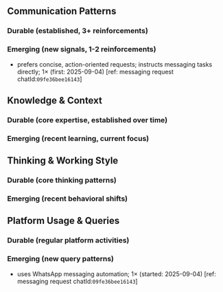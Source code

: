 ## Communication Patterns
### Durable (established, 3+ reinforcements)

### Emerging (new signals, 1-2 reinforcements)
- prefers concise, action-oriented requests; instructs messaging tasks directly; 1× (first: 2025-09-04) [ref: messaging request chatId:`09fe36bee16143`]

## Knowledge & Context
### Durable (core expertise, established over time)

### Emerging (recent learning, current focus)

## Thinking & Working Style
### Durable (core thinking patterns)

### Emerging (recent behavioral shifts)

## Platform Usage & Queries
### Durable (regular platform activities)

### Emerging (new query patterns)
- uses WhatsApp messaging automation; 1× (started: 2025-09-04) [ref: messaging request chatId:`09fe36bee16143`]